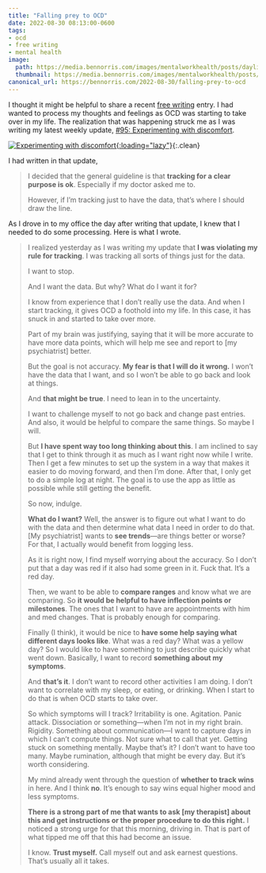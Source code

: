 ```yaml
---
title: "Falling prey to OCD"
date: 2022-08-30 08:13:00-0600
tags:
- ocd
- free writing
- mental health
image: 
  path: https://media.bennorris.com/images/mentalworkhealth/posts/daylio-morning-pages.jpeg
  thumbnail: https://media.bennorris.com/images/mentalworkhealth/posts/daylio-morning-pages.jpeg
canonical_url: https://bennorris.com/2022-08-30/falling-prey-to-ocd
---
```



I thought it might be helpful to share a recent [free writing](https://bennorris.com/tags/free-writing) entry. I had wanted to process my thoughts and feelings as OCD was starting to take over in my life. The realization that was happening struck me as I was writing my latest weekly update, [#95: Experimenting with discomfort](https://bennorris.com/2022/08/26/experimenting-with-discomfort).

[![Experimenting with discomfort](https://media.bennorris.com/images/mentalworkhealth/posts/experimenting-with-discomfort.jpg){:loading="lazy"}](https://bennorris.com/2022/08/26/experimenting-with-discomfort){:.clean}

I had written in that update,

> I decided that the general guideline is that **tracking for a clear purpose is ok**. Especially if my doctor asked me to.
> 
> However, if I’m tracking just to have the data, that’s where I should draw the line.

As I drove in to my office the day after writing that update, I knew that I needed to do some processing. Here is what I wrote.

> I realized yesterday as I was writing my update that **I was violating my rule for tracking**. I was tracking all sorts of things just for the data.
> 
> I want to stop.
> 
> And I want the data. But why? What do I want it for?
> 
> I know from experience that I don’t really use the data. And when I start tracking, it gives OCD a foothold into my life. In this case, it has snuck in and started to take over more.
> 
> Part of my brain was justifying, saying that it will be more accurate to have more data points, which will help me see and report to [my psychiatrist] better.
> 
> But the goal is not accuracy. **My fear is that I will do it wrong.** I won’t have the data that I want, and so I won’t be able to go back and look at things.
> 
> And **that might be true**. I need to lean in to the uncertainty.
> 
> I want to challenge myself to not go back and change past entries. And also, it would be helpful to compare the same things. So maybe I will.
> 
> But **I have spent way too long thinking about this**. I am inclined to say that I get to think through it as much as I want right now while I write. Then I get a few minutes to set up the system in a way that makes it easier to do moving forward, and then I’m done. After that, I only get to do a simple log at night. The goal is to use the app as little as possible while still getting the benefit.
> 
> So now, indulge.
> 
> **What do I want?** Well, the answer is to figure out what I want to do with the data and then determine what data I need in order to do that. [My psychiatrist] wants to **see trends**—are things better or worse? For that, I actually would benefit from logging less.
> 
> As it is right now, I find myself worrying about the accuracy. So I don’t put that a day was red if it also had some green in it. Fuck that. It’s a red day.
> 
> Then, we want to be able to **compare ranges** and know what we are comparing. So **it would be helpful to have inflection points or milestones**. The ones that I want to have are appointments with him and med changes. That is probably enough for comparing.
> 
> Finally (I think), it would be nice to **have some help saying what different days looks like**. What was a red day? What was a yellow day? So I would like to have something to just describe quickly what went down. Basically, I want to record **something about my symptoms**.
> 
> And **that’s it**. I don’t want to record other activities I am doing. I don’t want to correlate with my sleep, or eating, or drinking. When I start to do that is when OCD starts to take over.
> 
> So which symptoms will I track? Irritability is one. Agitation. Panic attack. Dissociation or something—when I’m not in my right brain. Rigidity. Something about communication—I want to capture days in which I can’t compute things. Not sure what to call that yet. Getting stuck on something mentally. Maybe that’s it? I don’t want to have too many. Maybe rumination, although that might be every day. But it’s worth considering.
> 
> My mind already went through the question of **whether to track wins** in here. And I think **no**. It’s enough to say wins equal higher mood and less symptoms.
> 
> **There is a strong part of me that wants to ask [my therapist] about this and get instructions or the proper procedure to do this right.** I noticed a strong urge for that this morning, driving in. That is part of what tipped me off that this had become an issue.
> 
> I know. **Trust myself.** Call myself out and ask earnest questions. That’s usually all it takes.



